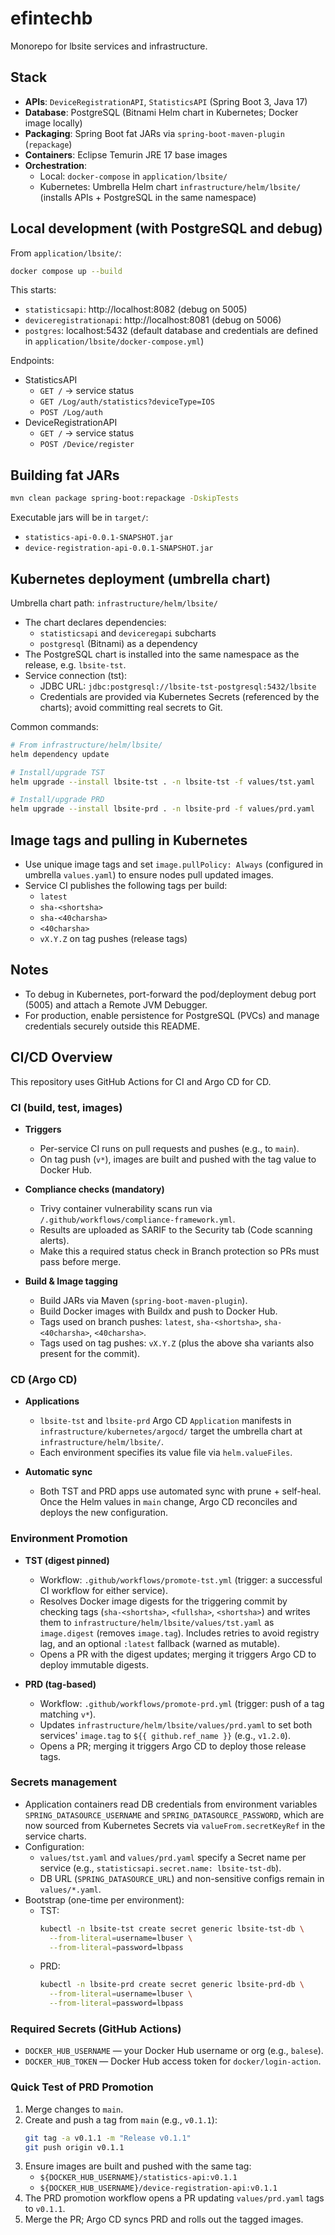 # efintechb
Monorepo for lbsite services and infrastructure.

## Stack
- **APIs**: `DeviceRegistrationAPI`, `StatisticsAPI` (Spring Boot 3, Java 17)
- **Database**: PostgreSQL (Bitnami Helm chart in Kubernetes; Docker image locally)
- **Packaging**: Spring Boot fat JARs via `spring-boot-maven-plugin` (`repackage`)
- **Containers**: Eclipse Temurin JRE 17 base images
- **Orchestration**:
  - Local: `docker-compose` in `application/lbsite/`
  - Kubernetes: Umbrella Helm chart `infrastructure/helm/lbsite/` (installs APIs + PostgreSQL in the same namespace)

## Local development (with PostgreSQL and debug)
From `application/lbsite/`:

```bash
docker compose up --build
```

This starts:
- `statisticsapi`: http://localhost:8082 (debug on 5005)
- `deviceregistrationapi`: http://localhost:8081 (debug on 5006)
- `postgres`: localhost:5432 (default database and credentials are defined in `application/lbsite/docker-compose.yml`)

Endpoints:
- StatisticsAPI
  - `GET /` -> service status
  - `GET /Log/auth/statistics?deviceType=IOS`
  - `POST /Log/auth`
- DeviceRegistrationAPI
  - `GET /` -> service status
  - `POST /Device/register`

## Building fat JARs
```bash
mvn clean package spring-boot:repackage -DskipTests
```
Executable jars will be in `target/`:
- `statistics-api-0.0.1-SNAPSHOT.jar`
- `device-registration-api-0.0.1-SNAPSHOT.jar`

## Kubernetes deployment (umbrella chart)
Umbrella chart path: `infrastructure/helm/lbsite/`

- The chart declares dependencies:
  - `statisticsapi` and `deviceregapi` subcharts
  - `postgresql` (Bitnami) as a dependency
- The PostgreSQL chart is installed into the same namespace as the release, e.g. `lbsite-tst`.
- Service connection (tst):
  - JDBC URL: `jdbc:postgresql://lbsite-tst-postgresql:5432/lbsite`
  - Credentials are provided via Kubernetes Secrets (referenced by the charts); avoid committing real secrets to Git.

Common commands:
```bash
# From infrastructure/helm/lbsite/
helm dependency update

# Install/upgrade TST
helm upgrade --install lbsite-tst . -n lbsite-tst -f values/tst.yaml

# Install/upgrade PRD
helm upgrade --install lbsite-prd . -n lbsite-prd -f values/prd.yaml
```

## Image tags and pulling in Kubernetes
- Use unique image tags and set `image.pullPolicy: Always` (configured in umbrella `values.yaml`) to ensure nodes pull updated images.
- Service CI publishes the following tags per build:
  - `latest`
  - `sha-<shortsha>`
  - `sha-<40charsha>`
  - `<40charsha>`
  - `vX.Y.Z` on tag pushes (release tags)

## Notes
- To debug in Kubernetes, port-forward the pod/deployment debug port (5005) and attach a Remote JVM Debugger.
- For production, enable persistence for PostgreSQL (PVCs) and manage credentials securely outside this README.

## CI/CD Overview

This repository uses GitHub Actions for CI and Argo CD for CD.

### CI (build, test, images)

- **Triggers**
  - Per-service CI runs on pull requests and pushes (e.g., to `main`).
  - On tag push (`v*`), images are built and pushed with the tag value to Docker Hub.

- **Compliance checks (mandatory)**
  - Trivy container vulnerability scans run via `/.github/workflows/compliance-framework.yml`.
  - Results are uploaded as SARIF to the Security tab (Code scanning alerts).
  - Make this a required status check in Branch protection so PRs must pass before merge.

- **Build & Image tagging**
  - Build JARs via Maven (`spring-boot-maven-plugin`).
  - Build Docker images with Buildx and push to Docker Hub.
  - Tags used on branch pushes: `latest`, `sha-<shortsha>`, `sha-<40charsha>`, `<40charsha>`.
  - Tags used on tag pushes: `vX.Y.Z` (plus the above sha variants also present for the commit).

### CD (Argo CD)

- **Applications**
  - `lbsite-tst` and `lbsite-prd` Argo CD `Application` manifests in `infrastructure/kubernetes/argocd/` target the umbrella chart at `infrastructure/helm/lbsite/`.
  - Each environment specifies its value file via `helm.valueFiles`.

- **Automatic sync**
  - Both TST and PRD apps use automated sync with prune + self-heal. Once the Helm values in `main` change, Argo CD reconciles and deploys the new configuration.

### Environment Promotion

- **TST (digest pinned)**
  - Workflow: `.github/workflows/promote-tst.yml` (trigger: a successful CI workflow for either service).
  - Resolves Docker image digests for the triggering commit by checking tags (`sha-<shortsha>`, `<fullsha>`, `<shortsha>`) and writes them to `infrastructure/helm/lbsite/values/tst.yaml` as `image.digest` (removes `image.tag`). Includes retries to avoid registry lag, and an optional `:latest` fallback (warned as mutable).
  - Opens a PR with the digest updates; merging it triggers Argo CD to deploy immutable digests.

- **PRD (tag-based)**
  - Workflow: `.github/workflows/promote-prd.yml` (trigger: push of a tag matching `v*`).
  - Updates `infrastructure/helm/lbsite/values/prd.yaml` to set both services' `image.tag` to `${{ github.ref_name }}` (e.g., `v1.2.0`).
  - Opens a PR; merging it triggers Argo CD to deploy those release tags.

### Secrets management

- Application containers read DB credentials from environment variables `SPRING_DATASOURCE_USERNAME` and `SPRING_DATASOURCE_PASSWORD`, which are now sourced from Kubernetes Secrets via `valueFrom.secretKeyRef` in the service charts.
- Configuration:
  - `values/tst.yaml` and `values/prd.yaml` specify a Secret name per service (e.g., `statisticsapi.secret.name: lbsite-tst-db`).
  - DB URL (`SPRING_DATASOURCE_URL`) and non-sensitive configs remain in `values/*.yaml`.
- Bootstrap (one-time per environment):
  - TST:
    ```bash
    kubectl -n lbsite-tst create secret generic lbsite-tst-db \
      --from-literal=username=lbuser \
      --from-literal=password=lbpass
    ```
  - PRD:
    ```bash
    kubectl -n lbsite-prd create secret generic lbsite-prd-db \
      --from-literal=username=lbuser \
      --from-literal=password=lbpass
    ```

### Required Secrets (GitHub Actions)

- `DOCKER_HUB_USERNAME` — your Docker Hub username or org (e.g., `balese`).
- `DOCKER_HUB_TOKEN` — Docker Hub access token for `docker/login-action`.

### Quick Test of PRD Promotion

1. Merge changes to `main`.
2. Create and push a tag from `main` (e.g., `v0.1.1`):
   ```bash
   git tag -a v0.1.1 -m "Release v0.1.1"
   git push origin v0.1.1
   ```
3. Ensure images are built and pushed with the same tag:
   - `${DOCKER_HUB_USERNAME}/statistics-api:v0.1.1`
   - `${DOCKER_HUB_USERNAME}/device-registration-api:v0.1.1`
4. The PRD promotion workflow opens a PR updating `values/prd.yaml` tags to `v0.1.1`.
5. Merge the PR; Argo CD syncs PRD and rolls out the tagged images.
